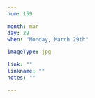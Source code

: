 ```yaml
---
num: 159

month: mar
day: 29
when: "Monday, March 29th"

imageType: jpg

link: ""
linkname: ""
notes: ""

---
```


